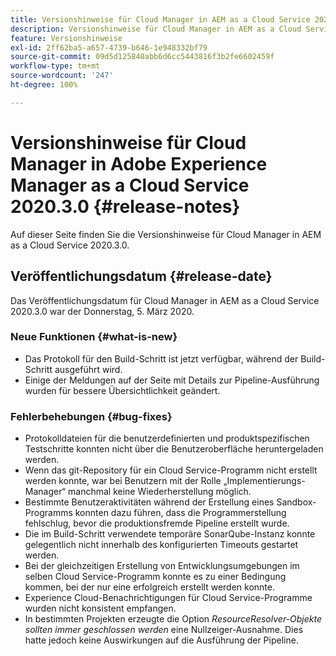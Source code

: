 ```yaml
---
title: Versionshinweise für Cloud Manager in AEM as a Cloud Service 2020.3.0
description: Versionshinweise für Cloud Manager in AEM as a Cloud Service 2020.3.0
feature: Versionshinweise
exl-id: 2ff62ba5-a657-4739-b646-1e948332bf79
source-git-commit: 09d5d125840abb6d6cc5443816f3b2fe6602459f
workflow-type: tm+mt
source-wordcount: '247'
ht-degree: 100%

---
```


# Versionshinweise für Cloud Manager in Adobe Experience Manager as a Cloud Service 2020.3.0 {#release-notes}

Auf dieser Seite finden Sie die Versionshinweise für Cloud Manager in AEM as a Cloud Service 2020.3.0.

## Veröffentlichungsdatum {#release-date}

Das Veröffentlichungsdatum für Cloud Manager in AEM as a Cloud Service 2020.3.0 war der Donnerstag, 5. März 2020.

### Neue Funktionen {#what-is-new}

* Das Protokoll für den Build-Schritt ist jetzt verfügbar, während der Build-Schritt ausgeführt wird.
* Einige der Meldungen auf der Seite mit Details zur Pipeline-Ausführung wurden für bessere Übersichtlichkeit geändert.

### Fehlerbehebungen  {#bug-fixes}

* Protokolldateien für die benutzerdefinierten und produktspezifischen Testschritte konnten nicht über die Benutzeroberfläche heruntergeladen werden.
* Wenn das git-Repository für ein Cloud Service-Programm nicht erstellt werden konnte, war bei Benutzern mit der Rolle „Implementierungs-Manager“ manchmal keine Wiederherstellung möglich.
* Bestimmte Benutzeraktivitäten während der Erstellung eines Sandbox-Programms konnten dazu führen, dass die Programmerstellung fehlschlug, bevor die produktionsfremde Pipeline erstellt wurde.
* Die im Build-Schritt verwendete temporäre SonarQube-Instanz konnte gelegentlich nicht innerhalb des konfigurierten Timeouts gestartet werden.
* Bei der gleichzeitigen Erstellung von Entwicklungsumgebungen im selben Cloud Service-Programm konnte es zu einer Bedingung kommen, bei der nur eine erfolgreich erstellt werden konnte.
* Experience Cloud-Benachrichtigungen für Cloud Service-Programme wurden nicht konsistent empfangen.
* In bestimmten Projekten erzeugte die Option *ResourceResolver-Objekte sollten immer geschlossen werden* eine Nullzeiger-Ausnahme. Dies hatte jedoch keine Auswirkungen auf die Ausführung der Pipeline.
